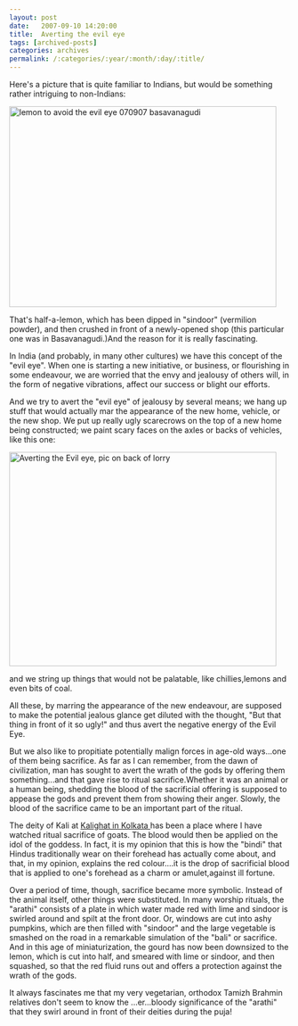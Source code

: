 ```yaml
---
layout: post
date:	2007-09-10 14:20:00
title:  Averting the evil eye
tags: [archived-posts]
categories: archives
permalink: /:categories/:year/:month/:day/:title/
---
```

Here's a picture that is quite familiar to Indians, but would be something rather intriguing to non-Indians:


<a href="http://www.flickr.com/photos/11363665@N07/1350863211/" title="Photo Sharing"><img src="http://farm2.static.flickr.com/1022/1350863211_b6222c6dce_o.jpg" width="480" height="360" alt="lemon to avoid the evil eye 070907 basavanagudi" /></a>


That's half-a-lemon, which has been dipped in "sindoor" (vermilion powder), and then crushed in front of a newly-opened shop (this particular one was in Basavanagudi.)And the reason for it is really fascinating.

In India (and probably, in many other cultures) we have this concept of the "evil eye". When one is starting a new initiative, or business, or flourishing in some endeavour, we are worried that the envy and jealousy of others will, in the form of negative vibrations, affect our success or blight our efforts.

And we try to avert the "evil eye" of jealousy by several means; we hang up stuff that would actually mar the appearance of the new home, vehicle, or the new shop. We put up really ugly scarecrows on the top of a new home being constructed; we paint scary faces on the axles or backs of vehicles, like this one:


<a href="http://www.flickr.com/photos/11363665@N07/1354685728/" title="Photo Sharing"><img src="http://farm2.static.flickr.com/1383/1354685728_7aa76c7d01_o.jpg" width="480" height="384" alt="Averting the Evil eye, pic on back of lorry" /></a>

and we string up things that would not be palatable, like chillies,lemons and even bits of coal. 

All these, by marring the appearance of the new endeavour, are supposed to make the potential jealous glance get diluted with the thought, "But that thing in front of it so ugly!" and thus avert the negative energy of the Evil Eye.

But we also like to propitiate potentially malign forces in age-old ways...one of them being sacrifice. As far as I can remember, from the dawn of civilization, man has sought to avert the wrath of the gods by offering them something...and that gave rise to ritual sacrifice.Whether it was an animal or a human being, shedding the blood of the sacrificial offering is supposed to appease the gods and prevent them from showing their anger. Slowly, the blood of the sacrifice came to be an important part of the ritual. 

The deity of Kali at <a href="http://en.wikipedia.org/wiki/Kalighat"> Kalighat in Kolkata </a>  has been a place where I have watched ritual sacrifice of goats. The blood would then be applied on the idol of the goddess. In fact, it is my opinion that this is how the "bindi" that Hindus traditionally wear on their forehead has actually come about, and that, in my opinion, explains the red colour....it is the drop of sacrificial blood that is applied to one's forehead as a charm or amulet,against ill fortune.

Over a period of time, though, sacrifice became more symbolic. Instead of the animal itself, other things were substituted. In many worship rituals, the "arathi" consists of a plate in which water made red with lime and sindoor is swirled around and spilt at the front door. Or, windows are cut into  ashy pumpkins, which are then filled with "sindoor" and the large vegetable is smashed on the road in a remarkable simulation of the "bali" or sacrifice. And in this age of miniaturization, the gourd has now been downsized to the lemon, which is cut into half, and smeared with lime or sindoor, and then squashed, so that the red fluid runs out and offers a protection against the wrath of the gods.

It always fascinates me that my very vegetarian, orthodox Tamizh Brahmin relatives don't seem to know the ...er...bloody significance of the "arathi" that they swirl around in front of their deities during the puja!
